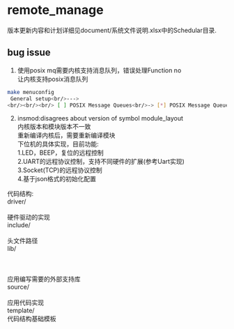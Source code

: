 # remote_manage
版本更新内容和计划详细见document/系统文件说明.xlsx中的Schedular目录.

## bug issue
1. 使用posix mq需要内核支持消息队列，错误处理Function no<br/>
让内核支持posix消息队列<br/>
```bash
make menuconfig
 General setup<br/>--->
<br/><br/><br/> [ ] POSIX Message Queues<br/>-> [*] POSIX Message Queues 
```
2. insmod:disagrees about version of symbol module_layout<br/>
内核版本和模块版本不一致<br/>
重新编译内核后，需要重新编译模块<br/>
下位机的具体实现，目前功能:<br/>
1.LED，BEEP，复位的远程控制<br/>
2.UART的远程协议控制，支持不同硬件的扩展(参考Uart实现)<br/>
3.Socket(TCP)的远程协议控制<br/>
4.基于json格式的初始化配置<br/>

代码结构:<br/>
driver/<br/><br/> 硬件驱动的实现<br/>
include/<br/><br/>头文件路径<br/>
lib/<br/><br/><br/><br/>应用编写需要的外部支持库<br/>
source/<br/><br/> 应用代码实现<br/>
template/<br/> 代码结构基础模板<br/> 